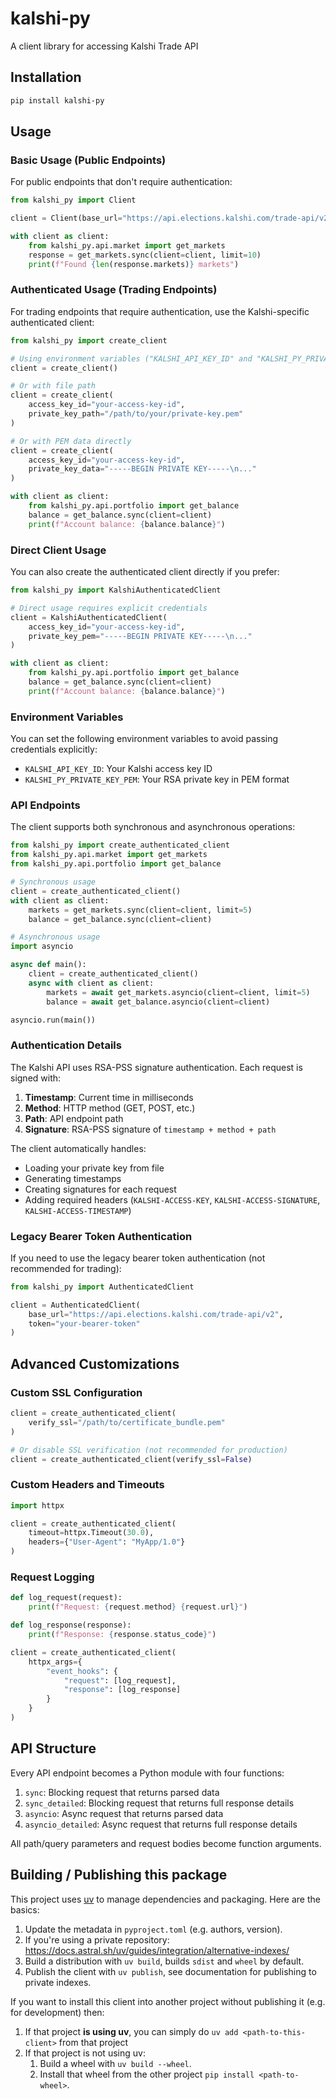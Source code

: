 # kalshi-py

A client library for accessing Kalshi Trade API

## Installation

```bash
pip install kalshi-py
```

## Usage

### Basic Usage (Public Endpoints)

For public endpoints that don't require authentication:

```python
from kalshi_py import Client

client = Client(base_url="https://api.elections.kalshi.com/trade-api/v2")

with client as client:
    from kalshi_py.api.market import get_markets
    response = get_markets.sync(client=client, limit=10)
    print(f"Found {len(response.markets)} markets")
```

### Authenticated Usage (Trading Endpoints)

For trading endpoints that require authentication, use the Kalshi-specific authenticated client:

```python
from kalshi_py import create_client

# Using environment variables ("KALSHI_API_KEY_ID" and "KALSHI_PY_PRIVATE_KEY_PEM")
client = create_client()

# Or with file path
client = create_client(
    access_key_id="your-access-key-id",
    private_key_path="/path/to/your/private-key.pem"
)

# Or with PEM data directly
client = create_client(
    access_key_id="your-access-key-id",
    private_key_data="-----BEGIN PRIVATE KEY-----\n..."
)

with client as client:
    from kalshi_py.api.portfolio import get_balance
    balance = get_balance.sync(client=client)
    print(f"Account balance: {balance.balance}")
```

### Direct Client Usage

You can also create the authenticated client directly if you prefer:

```python
from kalshi_py import KalshiAuthenticatedClient

# Direct usage requires explicit credentials
client = KalshiAuthenticatedClient(
    access_key_id="your-access-key-id",
    private_key_pem="-----BEGIN PRIVATE KEY-----\n..."
)

with client as client:
    from kalshi_py.api.portfolio import get_balance
    balance = get_balance.sync(client=client)
    print(f"Account balance: {balance.balance}")
```

### Environment Variables

You can set the following environment variables to avoid passing credentials explicitly:

- `KALSHI_API_KEY_ID`: Your Kalshi access key ID
- `KALSHI_PY_PRIVATE_KEY_PEM`: Your RSA private key in PEM format

### API Endpoints

The client supports both synchronous and asynchronous operations:

```python
from kalshi_py import create_authenticated_client
from kalshi_py.api.market import get_markets
from kalshi_py.api.portfolio import get_balance

# Synchronous usage
client = create_authenticated_client()
with client as client:
    markets = get_markets.sync(client=client, limit=5)
    balance = get_balance.sync(client=client)

# Asynchronous usage
import asyncio

async def main():
    client = create_authenticated_client()
    async with client as client:
        markets = await get_markets.asyncio(client=client, limit=5)
        balance = await get_balance.asyncio(client=client)

asyncio.run(main())
```

### Authentication Details

The Kalshi API uses RSA-PSS signature authentication. Each request is signed with:

1. **Timestamp**: Current time in milliseconds
2. **Method**: HTTP method (GET, POST, etc.)
3. **Path**: API endpoint path
4. **Signature**: RSA-PSS signature of `timestamp + method + path`

The client automatically handles:

- Loading your private key from file
- Generating timestamps
- Creating signatures for each request
- Adding required headers (`KALSHI-ACCESS-KEY`, `KALSHI-ACCESS-SIGNATURE`, `KALSHI-ACCESS-TIMESTAMP`)

### Legacy Bearer Token Authentication

If you need to use the legacy bearer token authentication (not recommended for trading):

```python
from kalshi_py import AuthenticatedClient

client = AuthenticatedClient(
    base_url="https://api.elections.kalshi.com/trade-api/v2",
    token="your-bearer-token"
)
```

## Advanced Customizations

### Custom SSL Configuration

```python
client = create_authenticated_client(
    verify_ssl="/path/to/certificate_bundle.pem"
)

# Or disable SSL verification (not recommended for production)
client = create_authenticated_client(verify_ssl=False)
```

### Custom Headers and Timeouts

```python
import httpx

client = create_authenticated_client(
    timeout=httpx.Timeout(30.0),
    headers={"User-Agent": "MyApp/1.0"}
)
```

### Request Logging

```python
def log_request(request):
    print(f"Request: {request.method} {request.url}")

def log_response(response):
    print(f"Response: {response.status_code}")

client = create_authenticated_client(
    httpx_args={
        "event_hooks": {
            "request": [log_request],
            "response": [log_response]
        }
    }
)
```

## API Structure

Every API endpoint becomes a Python module with four functions:

1. `sync`: Blocking request that returns parsed data
2. `sync_detailed`: Blocking request that returns full response details
3. `asyncio`: Async request that returns parsed data
4. `asyncio_detailed`: Async request that returns full response details

All path/query parameters and request bodies become function arguments.

## Building / Publishing this package

This project uses [uv](https://github.com/astral-sh/uv) to manage dependencies and packaging. Here are the basics:

1. Update the metadata in `pyproject.toml` (e.g. authors, version).
2. If you're using a private repository: https://docs.astral.sh/uv/guides/integration/alternative-indexes/
3. Build a distribution with `uv build`, builds `sdist` and `wheel` by default.
4. Publish the client with `uv publish`, see documentation for publishing to private indexes.

If you want to install this client into another project without publishing it (e.g. for development) then:

1. If that project **is using uv**, you can simply do `uv add <path-to-this-client>` from that project
2. If that project is not using uv:
   1. Build a wheel with `uv build --wheel`.
   2. Install that wheel from the other project `pip install <path-to-wheel>`.
